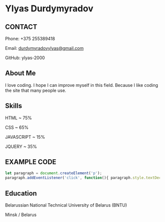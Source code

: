 # Ylyas Durdymyradov

## CONTACT

Phone: +375 255389418

Email: durdymyradovylyas@gmail.com

GitHub: ylyas-2000

## About Me

I love coding. I hope I can improve myself in this field. Because I like coding the site that many people use.

## Skills

HTML ~ 75%

CSS ~ 65%

JAVASCRIPT ~ 15%

JQUERY ~ 35%

## EXAMPLE CODE

```javascript
let paragraph = document.createElement('p');
paragraph.addEventListener('click', function(){ paragraph.style.textDecoration = 'line-through'; });
```

## Education

Belarussian National Technical University of Belarus (BNTU)

Minsk / Belarus

